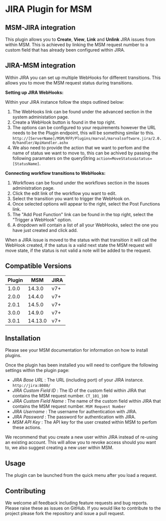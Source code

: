 
# JIRA Plugin for MSM

## MSM-JIRA integration

This plugin allows you to **Create**, **View**, **Link** and **Unlink** JIRA issues from within MSM. This is achieved by linking the MSM request number to a custom field that has already been configured within JIRA.

## JIRA-MSM integration 

Within JIRA you can set up multiple WebHooks for different transitions. This allows you to move the MSM request status
during transitions. 

**Setting up JIRA WebHooks:**

Within your JIRA instance follow the steps outlined below:

1. The WebHooks link can be found under the advanced section in the system administation page.
2. Create a WebHook button is found in the top right.
3. The options can be configured to your requirements however the URL needs to be the Plugin endpoint,
this will be something similar to this. `http://[ServerName]/MSM/RFP/Plugins/marval/marvalsoftware.jira/2.0.0/handler/ApiHandler.ashx`
4. We also need to provide the action that we want to perfom and the name of status we want to move to, this can be achived by passing the following paramaters on the queryString
`action=MoveStatus&status=[StatusName]`.

**Connecting workflow transitions to WebHooks:**

1. Workflows can be found under the workflows section in the issues administration page.
2. Click the edit link of the workflow you want to edit.
3. Select the transition you want to trigger the WebHook on. 
4. Once selected options will appear to the right, select the Post Functions link.
5. The "Add Post Function" link can be found in the top right, select the "Trigger a WebHook" option.
6. A dropdown will contain a list of all your WebHooks, select the one you have just created and click add.

When a JIRA issue is moved to the status with that transition it will call the WebHook created, if the satus is a valid next state the MSM request will move state, 
if the status is not valid a note will be added to the request.

## Compatible Versions

| Plugin  | MSM         | JIRA     |
|---------|-------------|----------|
| 1.0.0   | 14.3.0      | v7+      |
| 2.0.0   | 14.4.0      | v7+      |
| 2.0.1   | 14.5.0      | v7+      |
| 3.0.0   | 14.9.0      | v7+      |
| 3.0.1   | 14.13.0     | v7+      |

## Installation

Please see your MSM documentation for information on how to install plugins.

Once the plugin has been installed you will need to configure the following settings within the plugin page:

+ *JIRA Base URL* : The URL (including port) of your JIRA instance. `http://jira:8080/`
+ *JIRA Custom Field ID* : The ID of the custom field within JIRA that contains the MSM request number. `CT_101_100`
+ *JIRA Custom Field Name* : The name of the custom field within JIRA that contains the MSM request number. `MSM Request Number`
+ *JIRA Username* : The username for authentication with JIRA.
+ *JIRA Password* : The password for authentication with JIRA.
+ *MSM API Key* : The API key for the user created within MSM to perfom these actions.

We recommend that you create a new user within JIRA instead of re-using an existing account. This will allow you to revoke access should you want to, we also suggest creating a new user within MSM. 

## Usage

The plugin can be launched from the quick menu after you load a request.

## Contributing

We welcome all feedback including feature requests and bug reports. Please raise these as issues on GitHub. If you would like to contribute to the project please fork the repository and issue a pull request.
